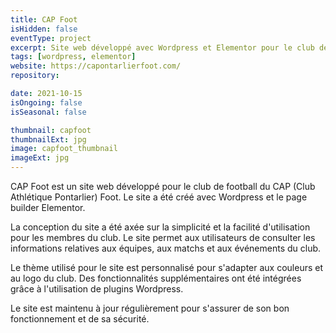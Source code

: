 ```yaml
---
title: CAP Foot
isHidden: false
eventType: project
excerpt: Site web développé avec Wordpress et Elementor pour le club de football CAP Foot.
tags: [wordpress, elementor]
website: https://capontarlierfoot.com/
repository:

date: 2021-10-15
isOngoing: false
isSeasonal: false

thumbnail: capfoot
thumbnailExt: jpg
image: capfoot_thumbnail
imageExt: jpg
---
```


CAP Foot est un site web développé pour le club de football du CAP (Club Athlétique Pontarlier) Foot. Le site a été créé avec Wordpress et le page builder Elementor.

La conception du site a été axée sur la simplicité et la facilité d'utilisation pour les membres du club. Le site permet aux utilisateurs de consulter les informations relatives aux équipes, aux matchs et aux événements du club.

Le thème utilisé pour le site est personnalisé pour s'adapter aux couleurs et au logo du club. Des fonctionnalités supplémentaires ont été intégrées grâce à l'utilisation de plugins Wordpress.

Le site est maintenu à jour régulièrement pour s'assurer de son bon fonctionnement et de sa sécurité.
